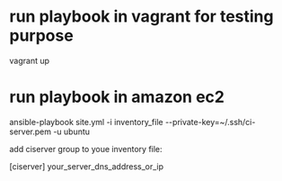 # run playbook in vagrant for testing purpose
vagrant up

# run playbook in amazon ec2
ansible-playbook site.yml -i inventory_file --private-key=~/.ssh/ci-server.pem -u ubuntu

add ciserver group to youe inventory file:

[ciserver]
your_server_dns_address_or_ip
